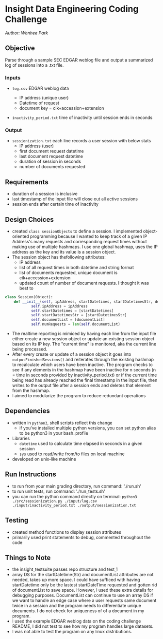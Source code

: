# Insight Data Engineering Coding Challenge

*Author: Wonhee Park*

## Objective
Parse through a sample SEC EDGAR weblog file and output a summarized log of sessions into a .txt file. 

### Inputs
* `log.csv` EDGAR weblog data 
	* IP address (unique user)
	* Datetime of request
	* document key = cik+accession+extension

* `inactivity_period.txt` time of inactivity until session ends in seconds

### Output
* `sessionization.txt` each line records a user session with below stats
	* IP address (user)
	* first document request datetime
	* last document request datetime
	* duration of session in seconds 
	* number of documents requested

## Requirements
* duration of a session is inclusive
* last timestamp of the input file will close out all active sessions
* session ends after certain time of inactivity 

## Design Choices
* created `class sessionObjects` to define a session. I implemented object-oriented programming because I wanted to keep track of a given IP Address's many requests and corresponding request times without making use of multiple hashmaps. I use one global hashmap, uses the IP address as the key and its value is a session object. 
* The session object has thefollowing attributes:
	* IP address
	* list of all request times in both datetime and string format
	* list of documents requested, unique document is cik+accession+extension
	* updated count of number of document requests. I thought it was best to 
```Python
class Session(Object):
	def __init__(self, ipAddress, startDatetimes, startDatetimesStr, documentList, activeStatus):
			self.ipAddress = ipAddress
			self.startDatetimes = [startDatetimes]
			self.startDatetimesStr = [startDatetimesStr]
			self.documentList = [documentList]
			self.numRequests = len(self.documentList)
```
* The realtime reporting is mimiced by having each line from the input file either create a new session object or update an existing session object based on its IP key. The "current time" is monitored, aka the current line being processed. 
* After every create or update of a session object it goes into `outputFinishedSessions()` and reiterates through the existing hashmap to recalculate which users have been inactive. The program  checks to see if any elements in the hashmap have been inactive for n seconds (n = time in seconds provided by inactivity_period.txt) or if the current time being read has already reached the final timestamp in the input file, then writes to the output file after a session ends and deletes that element from the hashmap. 
* I aimed to modularize the program to reduce redundant operations

## Dependencies
* written in `python3`, shell scripts reflect this change
	* if you've installed multiple python versions, you can set python alias to be python3 in your bash_profile
* Libraries
	* `datetime` used to calculate time elapsed in seconds in a given session
	* `sys` used to read/write from/to files on local machine 
* developed on unix-like machine

## Run Instructions
* to run from your main grading directory, run command: './run.sh'
* to run unit tests, run command: './run_tests.sh'
* you can run the python command directly on terminal: `python3 ./src/sessionization.py ./input/log.csv ./input/inactivity_period.txt ./output/sessionization.txt`


## Testing
* created method functions to display session attributes 
* primarily used print statements to debug, commented throughout the code

## Things to Note
* the insight_testsuite passes repo structure and test_1
* array DS for the startDatetime(Str) and documentList attributes are not needed, takes up more space. I could have sufficed with having startDatetime only be the lastest startDateTime requested and gotten rid of documentList to save space. However, I used these extra details for debugging purposes. DocumentList can continue to use an array DS if we want to handle an edge case where a user requests same document twice in a session and the program needs to differentiate unique documents. I do not check for uniqueness of of a document in my program. 
* I used the example EDGAR weblog data on the coding challenge README, I did not test to see how my program handles large datasets. 
* I was not able to test the program on any linux distributions. 

